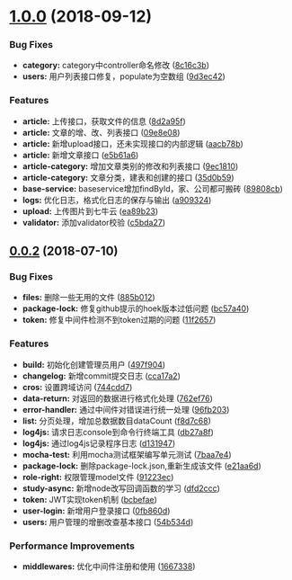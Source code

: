 <a name="1.0.0"></a>
# [1.0.0](https://github.com/morehao/express-restfulApi/compare/v0.0.2...v1.0.0) (2018-09-12)


### Bug Fixes

* **category:** category中controller命名修改 ([8c16c3b](https://github.com/morehao/express-restfulApi/commit/8c16c3b))
* **users:** 用户列表接口修复，populate为空数组 ([9d3ec42](https://github.com/morehao/express-restfulApi/commit/9d3ec42))


### Features

* **article:** 上传接口，获取文件的信息 ([8d2a95f](https://github.com/morehao/express-restfulApi/commit/8d2a95f))
* **article:** 文章的增、改、列表接口 ([09e8e08](https://github.com/morehao/express-restfulApi/commit/09e8e08))
* **article:** 新增upload接口，还未实现接口的内部逻辑 ([aacb78b](https://github.com/morehao/express-restfulApi/commit/aacb78b))
* **article:** 新增文章接口 ([e5b61a6](https://github.com/morehao/express-restfulApi/commit/e5b61a6))
* **article-category:** 增加文章类别的修改和列表接口 ([9ec1810](https://github.com/morehao/express-restfulApi/commit/9ec1810))
* **article-category:** 文章分类，建表和创建的接口 ([35d0b59](https://github.com/morehao/express-restfulApi/commit/35d0b59))
* **base-service:** baseservice增加findById，家、公司都可搬砖 ([89808cb](https://github.com/morehao/express-restfulApi/commit/89808cb))
* **logs:** 优化日志，格式化日志的保存与输出 ([a909324](https://github.com/morehao/express-restfulApi/commit/a909324))
* **upload:** 上传图片到七牛云 ([ea89b23](https://github.com/morehao/express-restfulApi/commit/ea89b23))
* **validator:** 添加validator校验 ([c5bda27](https://github.com/morehao/express-restfulApi/commit/c5bda27))



<a name="0.0.2"></a>
## [0.0.2](https://github.com/morehao/express-restfulApi/compare/v0.0.1...v0.0.2) (2018-07-10)


### Bug Fixes

* **files:** 删除一些无用的文件 ([885b012](https://github.com/morehao/express-restfulApi/commit/885b012))
* **package-lock:** 修复github提示的hoek版本过低问题 ([bc57a40](https://github.com/morehao/express-restfulApi/commit/bc57a40))
* **token:** 修复中间件检测不到token过期的问题 ([11f2657](https://github.com/morehao/express-restfulApi/commit/11f2657))


### Features

* **build:** 初始化创建管理员用户 ([497f904](https://github.com/morehao/express-restfulApi/commit/497f904))
* **changelog:** 新增commit提交日志 ([cca17a2](https://github.com/morehao/express-restfulApi/commit/cca17a2))
* **cros:** 设置跨域访问 ([744cdd7](https://github.com/morehao/express-restfulApi/commit/744cdd7))
* **data-return:** 对返回的数据进行格式化处理 ([762ef76](https://github.com/morehao/express-restfulApi/commit/762ef76))
* **error-handler:** 通过中间件对错误进行统一处理 ([96fb203](https://github.com/morehao/express-restfulApi/commit/96fb203))
* **list:** 分页处理，增加总数据数目dataCount ([f8d7c68](https://github.com/morehao/express-restfulApi/commit/f8d7c68))
* **log4js:** 请求日志console到命令行终端工具 ([db27a8f](https://github.com/morehao/express-restfulApi/commit/db27a8f))
* **log4js:** 通过log4js记录程序日志 ([d131947](https://github.com/morehao/express-restfulApi/commit/d131947))
* **mocha-test:** 利用mocha测试框架编写单元测试 ([7baa7e4](https://github.com/morehao/express-restfulApi/commit/7baa7e4))
* **package-lock:** 删除package-lock.json,重新生成该文件 ([e21aa6d](https://github.com/morehao/express-restfulApi/commit/e21aa6d))
* **role-right:** 权限管理model文件 ([91223ec](https://github.com/morehao/express-restfulApi/commit/91223ec))
* **study-async:** 新增node改写回调函数的学习 ([dfd2ccc](https://github.com/morehao/express-restfulApi/commit/dfd2ccc))
* **token:** JWT实现token机制 ([bcbefae](https://github.com/morehao/express-restfulApi/commit/bcbefae))
* **user-login:** 新增用户登录接口 ([0fb860d](https://github.com/morehao/express-restfulApi/commit/0fb860d))
* **users:** 用户管理的增删改查基本接口 ([54b534d](https://github.com/morehao/express-restfulApi/commit/54b534d))


### Performance Improvements

* **middlewares:** 优化中间件注册和使用 ([1667338](https://github.com/morehao/express-restfulApi/commit/1667338))



